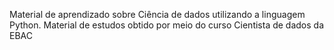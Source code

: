 Material de aprendizado sobre Ciência de dados utilizando a linguagem Python. Material de estudos obtido por meio do curso Cientista de dados da EBAC
